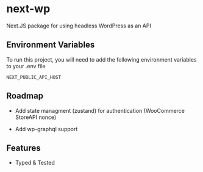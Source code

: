 # next-wp

Next.JS package for using headless WordPress as an API

## Environment Variables

To run this project, you will need to add the following environment variables to your .env file

`NEXT_PUBLIC_API_HOST`

## Roadmap

- Add state managment (zustand) for authentication (WooCommerce StoreAPI nonce)

- Add wp-graphql support

## Features

- Typed & Tested
